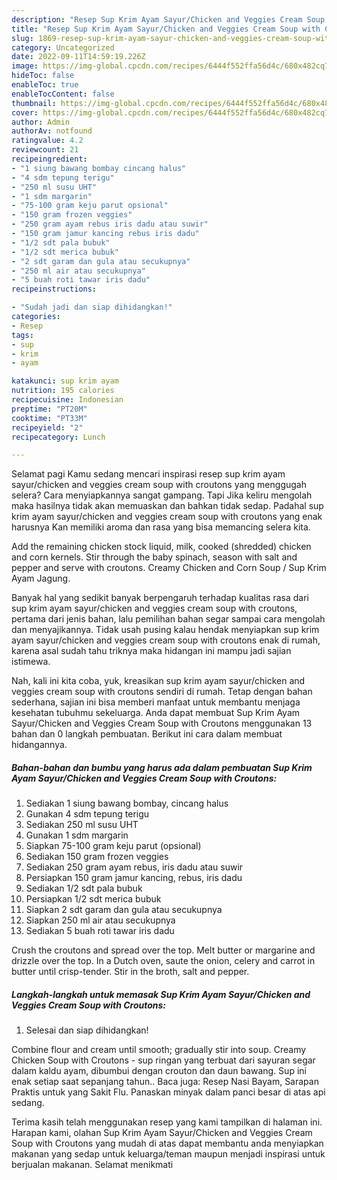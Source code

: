 ```yaml
---
description: "Resep Sup Krim Ayam Sayur/Chicken and Veggies Cream Soup with Croutons yang Bisa Manjain Lidah, Buat Buka Puasa Lezat Sekali"
title: "Resep Sup Krim Ayam Sayur/Chicken and Veggies Cream Soup with Croutons yang Bisa Manjain Lidah, Buat Buka Puasa Lezat Sekali"
slug: 1869-resep-sup-krim-ayam-sayur-chicken-and-veggies-cream-soup-with-croutons-yang-bisa-manjain-lidah-buat-buka-puasa-lezat-sekali
category: Uncategorized
date: 2022-09-11T14:59:19.226Z
image: https://img-global.cpcdn.com/recipes/6444f552ffa56d4c/680x482cq70/sup-krim-ayam-sayurchicken-and-veggies-cream-soup-with-croutons-foto-resep-utama.jpg
hideToc: false
enableToc: true
enableTocContent: false
thumbnail: https://img-global.cpcdn.com/recipes/6444f552ffa56d4c/680x482cq70/sup-krim-ayam-sayurchicken-and-veggies-cream-soup-with-croutons-foto-resep-utama.jpg
cover: https://img-global.cpcdn.com/recipes/6444f552ffa56d4c/680x482cq70/sup-krim-ayam-sayurchicken-and-veggies-cream-soup-with-croutons-foto-resep-utama.jpg
author: Admin
authorAv: notfound
ratingvalue: 4.2
reviewcount: 21
recipeingredient:
- "1 siung bawang bombay cincang halus"
- "4 sdm tepung terigu"
- "250 ml susu UHT"
- "1 sdm margarin"
- "75-100 gram keju parut opsional"
- "150 gram frozen veggies"
- "250 gram ayam rebus iris dadu atau suwir"
- "150 gram jamur kancing rebus iris dadu"
- "1/2 sdt pala bubuk"
- "1/2 sdt merica bubuk"
- "2 sdt garam dan gula atau secukupnya"
- "250 ml air atau secukupnya"
- "5 buah roti tawar iris dadu"
recipeinstructions:

- "Sudah jadi dan siap dihidangkan!"
categories:
- Resep
tags:
- sup
- krim
- ayam

katakunci: sup krim ayam 
nutrition: 195 calories
recipecuisine: Indonesian
preptime: "PT20M"
cooktime: "PT33M"
recipeyield: "2"
recipecategory: Lunch

---
```



Selamat pagi Kamu sedang mencari inspirasi resep sup krim ayam sayur/chicken and veggies cream soup with croutons yang menggugah selera? Cara menyiapkannya sangat gampang. Tapi Jika keliru mengolah maka hasilnya tidak akan memuaskan dan bahkan tidak sedap. Padahal sup krim ayam sayur/chicken and veggies cream soup with croutons yang enak harusnya Kan memiliki aroma dan rasa yang bisa memancing selera kita.


Add the remaining chicken stock liquid, milk, cooked (shredded) chicken and corn kernels. Stir through the baby spinach, season with salt and pepper and serve with croutons. Creamy Chicken and Corn Soup / Sup Krim Ayam Jagung.

Banyak hal yang sedikit banyak berpengaruh terhadap kualitas rasa dari sup krim ayam sayur/chicken and veggies cream soup with croutons, pertama dari jenis bahan, lalu pemilihan bahan segar sampai cara mengolah dan menyajikannya. Tidak usah pusing kalau hendak menyiapkan sup krim ayam sayur/chicken and veggies cream soup with croutons enak di rumah, karena asal sudah tahu triknya maka hidangan ini mampu jadi sajian istimewa.


Nah, kali ini kita coba, yuk, kreasikan sup krim ayam sayur/chicken and veggies cream soup with croutons sendiri di rumah. Tetap dengan bahan sederhana, sajian ini bisa memberi manfaat untuk membantu menjaga kesehatan tubuhmu sekeluarga. Anda dapat membuat Sup Krim Ayam Sayur/Chicken and Veggies Cream Soup with Croutons menggunakan 13 bahan dan 0 langkah pembuatan. Berikut ini cara dalam membuat hidangannya.

<!--inarticleads1-->

##### Bahan-bahan dan bumbu yang harus ada dalam pembuatan Sup Krim Ayam Sayur/Chicken and Veggies Cream Soup with Croutons:

1. Sediakan 1 siung bawang bombay, cincang halus
1. Gunakan 4 sdm tepung terigu
1. Sediakan 250 ml susu UHT
1. Gunakan 1 sdm margarin
1. Siapkan 75-100 gram keju parut (opsional)
1. Sediakan 150 gram frozen veggies
1. Sediakan 250 gram ayam rebus, iris dadu atau suwir
1. Persiapkan 150 gram jamur kancing, rebus, iris dadu
1. Sediakan 1/2 sdt pala bubuk
1. Persiapkan 1/2 sdt merica bubuk
1. Siapkan 2 sdt garam dan gula atau secukupnya
1. Siapkan 250 ml air atau secukupnya
1. Sediakan 5 buah roti tawar iris dadu


Crush the croutons and spread over the top. Melt butter or margarine and drizzle over the top. In a Dutch oven, saute the onion, celery and carrot in butter until crisp-tender. Stir in the broth, salt and pepper. 

<!--inarticleads2-->

##### Langkah-langkah untuk memasak Sup Krim Ayam Sayur/Chicken and Veggies Cream Soup with Croutons:


1. Selesai dan siap dihidangkan!

Combine flour and cream until smooth; gradually stir into soup. Creamy Chicken Soup with Croutons - sup ringan yang terbuat dari sayuran segar dalam kaldu ayam, dibumbui dengan crouton dan daun bawang. Sup ini enak setiap saat sepanjang tahun.. Baca juga: Resep Nasi Bayam, Sarapan Praktis untuk yang Sakit Flu. Panaskan minyak dalam panci besar di atas api sedang. 

Terima kasih telah menggunakan resep yang kami tampilkan di halaman ini. Harapan kami, olahan Sup Krim Ayam Sayur/Chicken and Veggies Cream Soup with Croutons yang mudah di atas dapat membantu anda menyiapkan makanan yang sedap untuk keluarga/teman maupun menjadi inspirasi untuk berjualan makanan. Selamat menikmati
